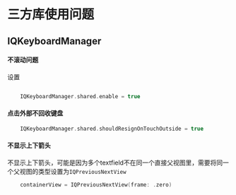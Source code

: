 # 三方库使用问题

## IQKeyboardManager

#### 不滚动问题

设置

```swift

    IQKeyboardManager.shared.enable = true
```

#### 点击外部不回收键盘

```swift
    IQKeyboardManager.shared.shouldResignOnTouchOutside = true
```

#### 不显示上下箭头

不显示上下箭头，可能是因为多个textfield不在同一个直接父视图里，需要将同一个父视图的类型设置为`IQPreviousNextView`

```swift
    containerView = IQPreviousNextView(frame: .zero)
```
